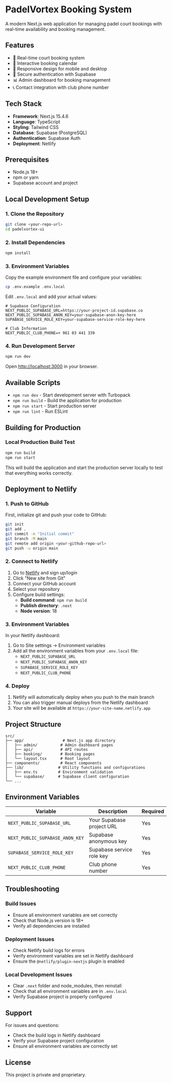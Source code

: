 # PadelVortex Booking System

A modern Next.js web application for managing padel court bookings with real-time availability and booking management.

## Features

- 🏓 Real-time court booking system
- 📅 Interactive booking calendar
- 📱 Responsive design for mobile and desktop
- 🔐 Secure authentication with Supabase
- 📊 Admin dashboard for booking management
- 📞 Contact integration with club phone number

## Tech Stack

- **Framework**: Next.js 15.4.6
- **Language**: TypeScript
- **Styling**: Tailwind CSS
- **Database**: Supabase (PostgreSQL)
- **Authentication**: Supabase Auth
- **Deployment**: Netlify

## Prerequisites

- Node.js 18+ 
- npm or yarn
- Supabase account and project

## Local Development Setup

### 1. Clone the Repository

```bash
git clone <your-repo-url>
cd padelvortex-ui
```

### 2. Install Dependencies

```bash
npm install
```

### 3. Environment Variables

Copy the example environment file and configure your variables:

```bash
cp .env.example .env.local
```

Edit `.env.local` and add your actual values:

```env
# Supabase Configuration
NEXT_PUBLIC_SUPABASE_URL=https://your-project-id.supabase.co
NEXT_PUBLIC_SUPABASE_ANON_KEY=your-supabase-anon-key-here
SUPABASE_SERVICE_ROLE_KEY=your-supabase-service-role-key-here

# Club Information
NEXT_PUBLIC_CLUB_PHONE=+ 961 03 441 339
```

### 4. Run Development Server

```bash
npm run dev
```

Open [http://localhost:3000](http://localhost:3000) in your browser.

## Available Scripts

- `npm run dev` - Start development server with Turbopack
- `npm run build` - Build the application for production
- `npm run start` - Start production server
- `npm run lint` - Run ESLint

## Building for Production

### Local Production Build Test

```bash
npm run build
npm run start
```

This will build the application and start the production server locally to test that everything works correctly.

## Deployment to Netlify

### 1. Push to GitHub

First, initialize git and push your code to GitHub:

```bash
git init
git add .
git commit -m "Initial commit"
git branch -M main
git remote add origin <your-github-repo-url>
git push -u origin main
```

### 2. Connect to Netlify

1. Go to [Netlify](https://netlify.com) and sign up/login
2. Click "New site from Git"
3. Connect your GitHub account
4. Select your repository
5. Configure build settings:
   - **Build command**: `npm run build`
   - **Publish directory**: `.next`
   - **Node version**: 18

### 3. Environment Variables

In your Netlify dashboard:

1. Go to Site settings → Environment variables
2. Add all the environment variables from your `.env.local` file:
   - `NEXT_PUBLIC_SUPABASE_URL`
   - `NEXT_PUBLIC_SUPABASE_ANON_KEY`
   - `SUPABASE_SERVICE_ROLE_KEY`
   - `NEXT_PUBLIC_CLUB_PHONE`

### 4. Deploy

1. Netlify will automatically deploy when you push to the main branch
2. You can also trigger manual deploys from the Netlify dashboard
3. Your site will be available at `https://your-site-name.netlify.app`

## Project Structure

```
src/
├── app/                 # Next.js app directory
│   ├── admin/          # Admin dashboard pages
│   ├── api/            # API routes
│   ├── booking/        # Booking pages
│   └── layout.tsx      # Root layout
├── components/         # React components
├── lib/               # Utility functions and configurations
│   ├── env.ts         # Environment validation
│   └── supabase/      # Supabase client configuration
└── ...
```

## Environment Variables

| Variable | Description | Required |
|----------|-------------|----------|
| `NEXT_PUBLIC_SUPABASE_URL` | Your Supabase project URL | Yes |
| `NEXT_PUBLIC_SUPABASE_ANON_KEY` | Supabase anonymous key | Yes |
| `SUPABASE_SERVICE_ROLE_KEY` | Supabase service role key | Yes |
| `NEXT_PUBLIC_CLUB_PHONE` | Club phone number | Yes |

## Troubleshooting

### Build Issues

- Ensure all environment variables are set correctly
- Check that Node.js version is 18+
- Verify all dependencies are installed

### Deployment Issues

- Check Netlify build logs for errors
- Verify environment variables are set in Netlify dashboard
- Ensure the `@netlify/plugin-nextjs` plugin is enabled

### Local Development Issues

- Clear `.next` folder and node_modules, then reinstall
- Check that all environment variables are in `.env.local`
- Verify Supabase project is properly configured

## Support

For issues and questions:
- Check the build logs in Netlify dashboard
- Verify your Supabase project configuration
- Ensure all environment variables are correctly set

## License

This project is private and proprietary.
